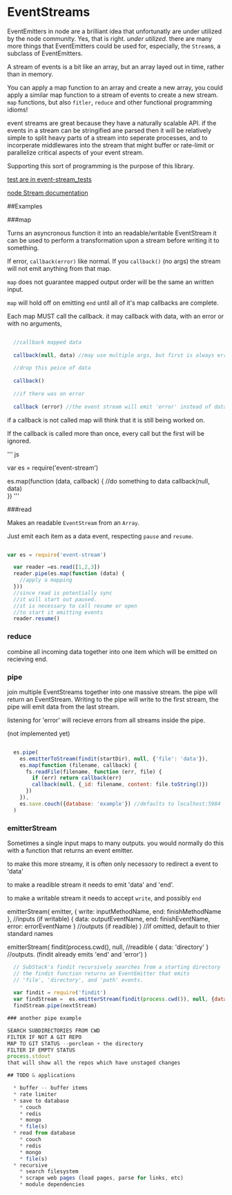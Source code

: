 # EventStreams

EventEmitters in node are a brilliant idea that unfortunatly are under utilized by the node community.
Yes, that is right. _under utilized_. there are many more things that EventEmitters could be used for, especially, 
the `Stream`s, a subclass of EventEmitters.

A stream of events is a bit like an array, but an array layed out in time, rather than in memory.

You can apply a map function to an array and create a new array, you could apply a similar 
map function to a stream of events to create a new stream. `map` functions, but also `fitler`, `reduce`
and other functional programming idioms!

event streams are great because they have a naturally scalable API. 
if the events in a stream can be stringified ane parsed then it will be relatively simple to split heavy 
parts of a stream into seperate processes, and to incorperate middlewares into the stream that might 
buffer or rate-limit or parallelize critical aspects of your event stream.

Supporting this sort of programming is the purpose of this library.

[test are in event-stream_tests](https://github.com/dominictarr/event-stream_tests)

[node Stream documentation](http://nodejs.org/api/streams.html)

##Examples

###map

Turns an asyncronous function it into an readable/writable EventStream
it can be used to perform a transformation upon a stream before writing it to something.

If error, `callback(error)` like normal. If you `callback()` (no args) the stream will not emit 
anything from that map.

`map` does not guarantee mapped output order will be the same an written input.

`map` will hold off on emitting `end` until all of it's map callbacks are complete.

Each map MUST call the callback. it may callback with data, with an error or with no arguments, 

``` js

  //callback mapped data
  
  callback(null, data) //may use multiple args, but first is always error
    
  //drop this peice of data
  
  callback()
  
  //if there was on error
  
  callback (error) //the event stream will emit 'error' instead of data for this step.

```

if a callback is not called map will think that it is still being worked on.

If the callback is called more than once, every call but the first will be ignored.

''' js

var es = require('event-stream')

  es.map(function (data, callback) {
    //do something to data
    callback(null, data)   
  })
'''

###read

Makes an readable `EventStream` from an `Array`.

Just emit each item as a data event, respecting `pause` and `resume`.

``` js

var es = require('event-stream')

  var reader =es.read([1,2,3])
  reader.pipe(es.map(function (data) {
    //apply a mapping
  }))
  //since read is potentially sync
  //it will start out paused.
  //it is necessary to call resume or open
  //to start it emitting events
  reader.resume()
```

### reduce

combine all incoming data together into one item which will be emitted on recieving end.

### pipe

join multiple EventStreams together into one massive stream. 
the pipe will return an EventStream. Writing to the pipe will write to the first stream,
the pipe will emit data from the last stream.

listening for 'error' will recieve errors from all streams inside the pipe.

(not implemented yet)

``` js

  es.pipe(
    es.emitterToStream(findit(startDir), null, {'file': 'data'}),
    es.map(function (filename, callback) {
      fs.readFile(filename, function (err, file) {
        if (err) return callback(err)
        callback(null, {_id: filename, content: file.toString()}) 
      })
    }),
    es.save.couch({database: 'example'}) //defaults to localhost:5984
  )

```

### emitterStream

Sometimes a single input maps to many outputs. you would normally do this with a function that 
returns an event emitter. 

to make this more streamy, it is often only necessory to redirect a event to 'data'

to make a readible stream it needs to emit 'data' and 'end'.

to make a writable stream it needs to accept `write`, and possibly `end`

emitterStream(
  emitter, 
  { write: inputMethodName, end: finishMethodName }, //inputs (if writable)
  { data: outputEventName, end: finishEventName, error: errorEventName } //outputs (if readible)
  ) //if omitted, default to thier standard names

emitterStream(
  findit(process.cwd(), 
  null, //readible 
  { data: 'directory' } //outputs. (findit already emits 'end' and 'error')
)
  

``` js
  // SubStack's findit recursively searches from a starting directory
  // the findit function returns an EventEmitter that emits
  // 'file', 'directory', and 'path' events.
  
  var findit = require('findit')
  var findStream =  es.emitterStream(findit(process.cwd()), null, {data: 'path', end: 'end'})
  findStream.pipe(nextStream)

### another pipe example

SEARCH SUBDIRECTORIES FROM CWD
FILTER IF NOT A GIT REPO
MAP TO GIT STATUS --porclean + the directory
FILTER IF EMPTY STATUS
process.stdout
that will show all the repos which have unstaged changes

## TODO & applications

  * buffer -- buffer items
  * rate limiter
  * save to database
    * couch
    * redis
    * mongo
    * file(s)
  * read from database
    * couch
    * redis
    * mongo
    * file(s)
  * recursive
    * search filesystem
    * scrape web pages (load pages, parse for links, etc)
    * module dependencies
    